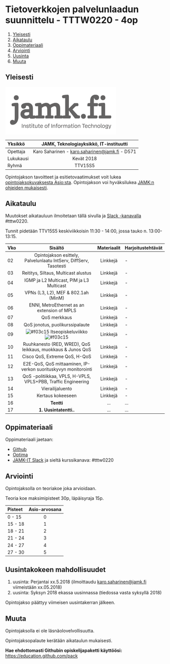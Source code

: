 # Tietoverkkojen palvelunlaadun suunnittelu - TTTW0220 - 4op

1. [Yleisesti](#yleisesti)
3. [Aikataulu](#aikataulu)
2. [Oppimateriaali](#oppimateriaali)
2. [Arviointi](#arviointi)
4. [Uusinta](#uusintakokeen-mahdollisuudet)
4. [Muuta](#muuta)

## Yleisesti

![JAMK IT-instituutti](src/jamk_it-instituutti_logo_engl_web_350x150.png "JAMK IT-instituutti")

| Yksikkö | JAMK, Teknologiayksikkö, IT-instituutti |
|:--------|:----------:|
| Opettaja | Karo Saharinen - karo.saharinen@jamk.fi - D571 |
| Lukukausi | Kevät 2018 |
| Ryhmä | TTV15S5 |

Opintojakson tavoitteet ja esitietovaatimukset voit lukea [opintojaksokuvaksesta Asio:sta](https://asio.jamk.fi/pls/asio/asio_ectskuv1.kurssin_ks?ktun=TTTW0220&knro=&noclose=%20&lan=f). Opintojakson voi hyväksilukea [JAMK:n ohjeiden mukaisesti](https://opinto-oppaat.jamk.fi/fi/opinto-opas-amk/Opiskelu/Opintojen-suunnittelu/Opintojen-hyvaksilukeminen/).

## Aikataulu

Muutokset aikatauluun ilmoitetaan tällä sivulla ja [Slack -kanavalla](https://jamk-it.slack.com) #tttw0220.

Tunnit pidetään TTV15S5 keskiviikkoisin 11:30 - 14:00, jossa tauko n. 13:00-13:15.

| Vko | Sisältö | Materiaalit | Harjoitustehtävät |
|:--------|:----------:|:-----:|---------|
| 02 | Opintojakson esittely, Palvelunlaatu IntServ, DiffServ, Tasotesti | Linkkejä | - |
| 03 | Reititys, Siltaus, Multicast alustus | Linkkejä | - |
| 04 | IGMP ja L2 Multicast, PIM ja L3 Multicast | Linkkejä | - |
| 05 | VPNs (L3, L2), MEF & 802.1ah (MinM) | Linkkejä | - |
| 06 | ENNI, MetroEthernet as an extension of MPLS | Linkkejä | - |
| 07 | QoS merkkaus | Linkkejä | - |
| 08 | QoS jonotus, puolikurssipalaute | Linkkejä | - |
| 09 | ![#f03c15](https://placehold.it/15/f03c15/000000?text=+) Itseopiskeluviikko ![#f03c15](https://placehold.it/15/f03c15/000000?text=+) | Linkkejä | - |
| 10 | Ruuhkanesto (RED, WRED), QoS leikkaus, muokkaus & Junos QoS | Linkkejä | - |
| 11 | Cisco QoS, Extreme QoS, H-QoS | Linkkejä | - |
| 12 | E2E-QoS, QoS mittaaminen, IP-verkon suorituskyvyn monitorointi | Linkkejä | - |
| 13 | QoS -politiikkaa, VPLS, H-VPLS, VPLS+PBB, Traffic Engineering | Linkkejä | - |
| 14 | Vierailijaluento | Linkkejä | - |
| 15 | Kertaus kokeeseen | Linkkejä | - |
| 16 | **Tentti** | ... | ... |
| 17 | **1. Uusintatentti..** | ... | ... |

## Oppimateriaali

Oppimateriaali jaetaan:
- [Github](https://github.com/sahkaman/repositorio)
- [Optima](https://optima.jamk.fi/)
- [JAMK-IT Slack](https://jamk-it.slack.com) ja sieltä kurssikanava: #tttw0220

## Arviointi

Opintojaksolla on teoriakoe joka arvioidaan. 

Teoria koe maksimipisteet 30p, läpäisyraja 15p.

| Pisteet | Asio-arvosana |
|:--------|:----------:|
| 0 - 15 | 0 |
| 15 - 18 | 1 |
| 18 - 21 | 2 |
| 21 - 24 | 3 |
| 24 - 27 | 4 |
| 27 - 30 | 5 |

## Uusintakokeen mahdollisuudet

1. uusinta: Perjantai xx.5.2018 (ilmoittaudu karo.saharinen@jamk.fi viimeistään xx.05.2018)
2. uusinta: Syksyn 2018 ekassa uusinnassa (tiedossa vasta syksyllä 2018)

Opintojakso päättyy viimeisen uusintakerran jälkeen.

## Muuta

Opintojaksolla ei ole läsnäolovelvollisuutta.

Opintojaksopalaute kerätään aikataulun mukaisesti.

**Hae ehdottomasti Githubin opiskelijapaketti käyttöösi:** https://education.github.com/pack
